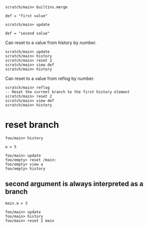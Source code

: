``` ucm :hide
scratch/main> builtins.merge
```

``` unison
def = "first value"
```

``` ucm :hide
scratch/main> update
```

``` unison :hide
def = "second value"
```

Can reset to a value from history by number.

``` ucm
scratch/main> update
scratch/main> history
scratch/main> reset 2
scratch/main> view def
scratch/main> history
```

Can reset to a value from reflog by number.

``` ucm
scratch/main> reflog
-- Reset the current branch to the first history element
scratch/main> reset 2
scratch/main> view def
scratch/main> history
```

# reset branch

``` ucm
foo/main> history
```

``` unison :hide
a = 5
```

``` ucm
foo/main> update
foo/empty> reset /main:
foo/empty> view a
foo/empty> history
```

## second argument is always interpreted as a branch
``` unison :hide
main.a = 3
```

``` ucm
foo/main> update
foo/main> history
foo/main> reset 2 main
```

